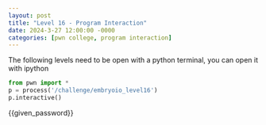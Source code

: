 ```yaml
---
layout: post
title: "Level 16 - Program Interaction"
date: 2024-3-27 12:00:00 -0000
categories: [pwn college, program interaction]
---
```

The following levels need to be open with a python terminal, you can open it with ipython
```python
from pwn import *
p = process('/challenge/embryoio_level16')
p.interactive()
```
{{given_password}}
